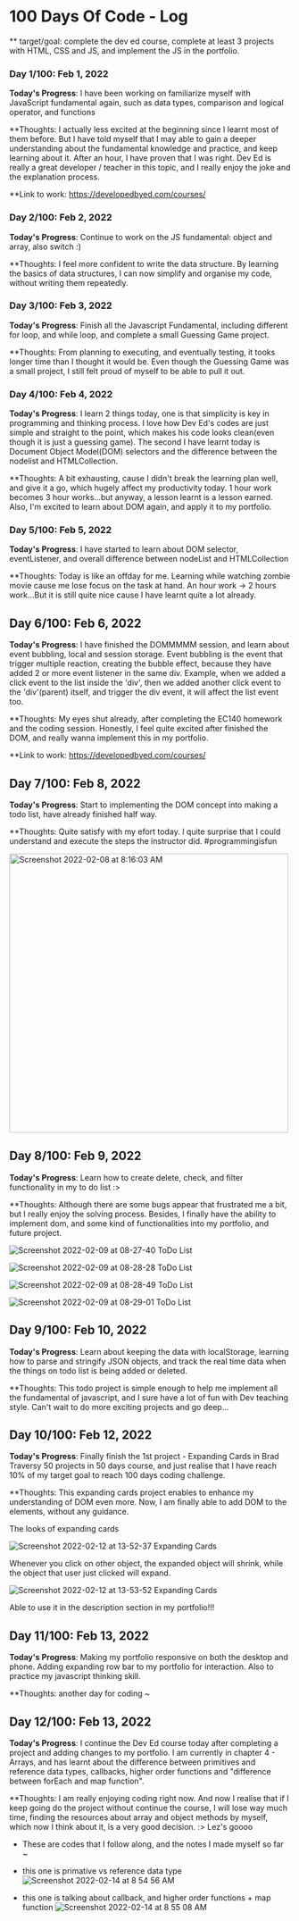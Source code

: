 # 100 Days Of Code - Log

\*\* target/goal: complete the dev ed course, complete at least 3 projects with HTML, CSS and JS, and implement the JS in the portfolio.

### Day 1/100: Feb 1, 2022

**Today's Progress**: I have been working on familiarize myself with JavaScript fundamental again, such as data types, comparison and logical operator, and functions

\*\*Thoughts: I actually less excited at the beginning since I learnt most of them before. But I have told myself that I may able to gain a deeper understanding about the fundamental knowledge and practice, and keep learning about it. After an hour, I have proven that I was right. Dev Ed is really a great developer / teacher in this topic, and I really enjoy the joke and the explanation process.

\*\*Link to work: https://developedbyed.com/courses/

### Day 2/100: Feb 2, 2022

**Today's Progress**: Continue to work on the JS fundamental: object and array, also switch :)

\*\*Thoughts: I feel more confident to write the data structure. By learning the basics of data structures, I can now simplify and organise my code, without writing them repeatedly.

### Day 3/100: Feb 3, 2022

**Today's Progress**: Finish all the Javascript Fundamental, including different for loop, and while loop, and complete a small Guessing Game project.

\*\*Thoughts: From planning to executing, and eventually testing, it tooks longer time than I thought it would be. Even though the Guessing Game was a small project, I still felt proud of myself to be able to pull it out.

### Day 4/100: Feb 4, 2022

**Today's Progress**: I learn 2 things today, one is that simplicity is key in programming and thinking process. I love how Dev Ed's codes are just simple and straight to the point, which makes his code looks clean(even though it is just a guessing game). The second I have learnt today is Document Object Model(DOM) selectors and the difference between the nodelist and HTMLCollection.

\*\*Thoughts: A bit exhausting, cause I didn't break the learning plan well, and give it a go, which hugely affect my productivity today. 1 hour work becomes 3 hour works...but anyway, a lesson learnt is a lesson earned. Also, I'm excited to learn about DOM again, and apply it to my portfolio.

### Day 5/100: Feb 5, 2022

**Today's Progress**: I have started to learn about DOM selector, eventListener, and overall difference between nodeList and HTMLCollection

\*\*Thoughts: Today is like an offday for me. Learning while watching zombie movie cause me lose focus on the task at hand. An hour work -> 2 hours work...But it is still quite nice cause I have learnt quite a lot already.

## Day 6/100: Feb 6, 2022

**Today's Progress**: I have finished the DOMMMMM session, and learn about event bubbling, local and session storage.
Event bubbling is the event that trigger multiple reaction, creating the bubble effect, because they have added 2 or more event listener in the same div.
Example, when we added a click event to the list inside the 'div', then we added another click event to the 'div'(parent) itself, and trigger the div event, it will affect the list event too.

\*\*Thoughts: My eyes shut already, after completing the EC140 homework and the coding session. Honestly, I feel quite excited after finished the DOM, and really wanna implement this in my portfolio.

\*\*Link to work: https://developedbyed.com/courses/

## Day 7/100: Feb 8, 2022

**Today's Progress**: Start to implementing the DOM concept into making a todo list, have already finished half way.

\*\*Thoughts: Quite satisfy with my efort today. I quite surprise that I could understand and execute the steps the instructor did. #programmingisfun

<img width="500" alt="Screenshot 2022-02-08 at 8:16:03 AM" src="https://user-images.githubusercontent.com/98545971/152994493-910d89dd-61c6-49c8-934d-4653ecfea120.png">

## Day 8/100: Feb 9, 2022

**Today's Progress**: Learn how to create delete, check, and filter functionality in my to do list :>

\*\*Thoughts: Although there are some bugs appear that frustrated me a bit, but I really enjoy the solving process. Besides, I finally have the ability to implement dom, and some kind of functionalities into my portfolio, and future project.

![Screenshot 2022-02-09 at 08-27-40 ToDo List](https://user-images.githubusercontent.com/98545971/153210891-6142be2a-b050-415d-b78f-1b54279942b5.png)

![Screenshot 2022-02-09 at 08-28-28 ToDo List](https://user-images.githubusercontent.com/98545971/153210883-4f400d6e-66be-4f76-9983-9cea6e64e716.png)

![Screenshot 2022-02-09 at 08-28-49 ToDo List](https://user-images.githubusercontent.com/98545971/153210877-091d7b57-14c5-46db-898a-8d40dd99f501.png)

![Screenshot 2022-02-09 at 08-29-01 ToDo List](https://user-images.githubusercontent.com/98545971/153210872-7626e43f-384b-447a-b8ca-17ca8e39d8a0.png)

## Day 9/100: Feb 10, 2022

**Today's Progress**: Learn about keeping the data with localStorage, learning how to parse and stringify JSON objects, and track the real time data when the things on todo list is being added or deleted.

\*\*Thoughts: This todo project is simple enough to help me implement all the fundamental of javascript, and I sure have a lot of fun with Dev teaching style. Can't wait to do more exciting projects and go deep...

## Day 10/100: Feb 12, 2022

**Today's Progress**: Finally finish the 1st project - Expanding Cards in Brad Traversy 50 projects in 50 days course, and just realise that I have reach 10% of my target goal to reach 100 days coding challenge.

\*\*Thoughts: This expanding cards project enables to enhance my understanding of DOM even more. Now, I am finally able to add DOM to the elements, without any
guidance.

The looks of expanding cards

![Screenshot 2022-02-12 at 13-52-37 Expanding Cards](https://user-images.githubusercontent.com/98545971/153724950-336fa80d-9468-4bf9-836c-708199474543.png)

Whenever you click on other object, the expanded object will shrink, while the object that user just clicked will expand.

![Screenshot 2022-02-12 at 13-53-52 Expanding Cards](https://user-images.githubusercontent.com/98545971/153724432-300d9df0-e29a-452f-9bc2-f660a77ec6f4.png)

Able to use it in the description section in my portfolio!!!

## Day 11/100: Feb 13, 2022

**Today's Progress**: Making my portfolio responsive on both the desktop and phone. Adding expanding row bar to my portfolio for interaction. Also to practice my javascript thinking skill.

\*\*Thoughts: another day for coding ~

## Day 12/100: Feb 13, 2022

**Today's Progress**: I continue the Dev Ed course today after completing a project and adding changes to my portfolio. I am currently in chapter 4 - Arrays, and has learnt about the difference between primitives and reference data types, callbacks, higher order functions and "difference between forEach and map function".

\*\*Thoughts: I am really enjoying coding right now. And now I realise that if I keep going do the project without continue the course, I will lose way much time, finding the resources about array and object methods by myself, which now I think about it, is a very good decision. :> Lez's goooo

- These are codes that I follow along, and the notes I made myself so far ~

- this one is primative vs reference data type
![Screenshot 2022-02-14 at 8 54 56 AM](https://user-images.githubusercontent.com/98545971/153878094-29d2d2ef-918f-4f92-b3d9-c1d829a410b4.png)

- this one is talking about callback, and higher order functions + map function
![Screenshot 2022-02-14 at 8 55 08 AM](https://user-images.githubusercontent.com/98545971/153878254-4192aecd-c2b0-4378-a2c8-1e8093b1441f.png)


